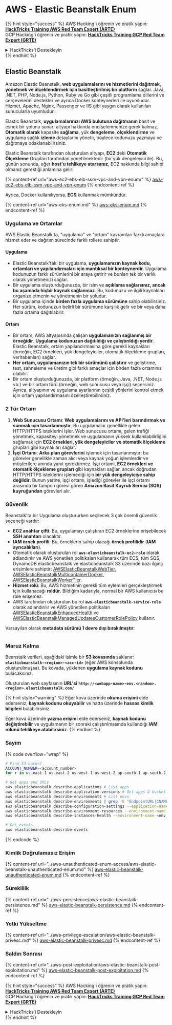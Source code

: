 # AWS - Elastic Beanstalk Enum

{% hint style="success" %}
AWS Hacking'i öğrenin ve pratik yapın:<img src="../../../.gitbook/assets/image (1) (1) (1).png" alt="" data-size="line">[**HackTricks Training AWS Red Team Expert (ARTE)**](https://training.hacktricks.xyz/courses/arte)<img src="../../../.gitbook/assets/image (1) (1) (1).png" alt="" data-size="line">\
GCP Hacking'i öğrenin ve pratik yapın: <img src="../../../.gitbook/assets/image (2).png" alt="" data-size="line">[**HackTricks Training GCP Red Team Expert (GRTE)**<img src="../../../.gitbook/assets/image (2).png" alt="" data-size="line">](https://training.hacktricks.xyz/courses/grte)

<details>

<summary>HackTricks'i Destekleyin</summary>

* [**abonelik planlarını**](https://github.com/sponsors/carlospolop) kontrol edin!
* **Bize katılın** 💬 [**Discord grubuna**](https://discord.gg/hRep4RUj7f) veya [**telegram grubuna**](https://t.me/peass) veya **bizi takip edin** **Twitter** 🐦 [**@hacktricks\_live**](https://twitter.com/hacktricks_live)**.**
* Hacking ipuçlarını paylaşmak için [**HackTricks**](https://github.com/carlospolop/hacktricks) ve [**HackTricks Cloud**](https://github.com/carlospolop/hacktricks-cloud) github reposuna PR gönderin.

</details>
{% endhint %}

## Elastic Beanstalk

Amazon Elastic Beanstalk, **web uygulamalarını ve hizmetlerini dağıtmak, yönetmek ve ölçeklendirmek için basitleştirilmiş bir platform** sağlar. Java, .NET, PHP, Node.js, Python, Ruby ve Go gibi çeşitli programlama dillerini ve çerçevelerini destekler ve ayrıca Docker konteynerleri ile uyumludur. Hizmet, Apache, Nginx, Passenger ve IIS gibi yaygın olarak kullanılan sunucularla uyumludur.

Elastic Beanstalk, **uygulamalarınızı AWS bulutuna dağıtmanın** basit ve esnek bir yolunu sunar; altyapı hakkında endişelenmenize gerek kalmaz. **Otomatik olarak** kapasite **sağlama**, yük **dengeleme**, **ölçeklendirme** ve uygulama sağlık **izleme** detaylarını yönetir, böylece kodunuzu yazmaya ve dağıtmaya odaklanabilirsiniz.

Elastic Beanstalk tarafından oluşturulan altyapı, **EC2**'deki **Otomatik Ölçekleme** Grupları tarafından yönetilmektedir (bir yük dengeleyici ile). Bu, günün sonunda, eğer **host'u tehlikeye atarsanız**, EC2 hakkında bilgi sahibi olmanız gerektiği anlamına gelir:

{% content-ref url="aws-ec2-ebs-elb-ssm-vpc-and-vpn-enum/" %}
[aws-ec2-ebs-elb-ssm-vpc-and-vpn-enum](aws-ec2-ebs-elb-ssm-vpc-and-vpn-enum/)
{% endcontent-ref %}

Ayrıca, Docker kullanılıyorsa, **ECS** kullanmak mümkündür.

{% content-ref url="aws-eks-enum.md" %}
[aws-eks-enum.md](aws-eks-enum.md)
{% endcontent-ref %}

### Uygulama ve Ortamlar

AWS Elastic Beanstalk'ta, "uygulama" ve "ortam" kavramları farklı amaçlara hizmet eder ve dağıtım sürecinde farklı rollere sahiptir.

#### Uygulama

* Elastic Beanstalk'taki bir uygulama, **uygulamanızın kaynak kodu, ortamları ve yapılandırmaları için mantıksal bir konteynerdir**. Uygulama kodunuzun farklı sürümlerini bir araya getirir ve bunları tek bir varlık olarak yönetmenizi sağlar.
* Bir uygulama oluşturduğunuzda, bir isim ve **açıklama sağlarsınız, ancak bu aşamada hiçbir kaynak sağlanmaz**. Bu, kodunuzu ve ilgili kaynakları organize etmenin ve yönetmenin bir yoludur.
* Bir uygulama içinde **birden fazla uygulama sürümüne** sahip olabilirsiniz. Her sürüm, kodunuzun belirli bir sürümüne karşılık gelir ve bir veya daha fazla ortama dağıtılabilir.

#### Ortam

* Bir ortam, AWS altyapısında çalışan **uygulamanızın sağlanmış bir örneğidir**. **Uygulama kodunuzun dağıtıldığı ve çalıştırıldığı yerdir**. Elastic Beanstalk, ortam yapılandırmasına göre gerekli kaynakları (örneğin, EC2 örnekleri, yük dengeleyiciler, otomatik ölçekleme grupları, veritabanları) sağlar.
* **Her ortam, uygulamanızın tek bir sürümünü çalıştırır** ve geliştirme, test, sahneleme ve üretim gibi farklı amaçlar için birden fazla ortamınız olabilir.
* Bir ortam oluşturduğunuzda, bir platform (örneğin, Java, .NET, Node.js vb.) ve bir ortam türü (örneğin, web sunucusu veya işçi) seçersiniz. Ayrıca, altyapının ve uygulama ayarlarının çeşitli yönlerini kontrol etmek için ortam yapılandırmasını özelleştirebilirsiniz.

### 2 Tür Ortam

1. **Web Sunucusu Ortamı**: **Web uygulamalarını ve API'leri barındırmak ve sunmak için tasarlanmıştır**. Bu uygulamalar genellikle gelen HTTP/HTTPS isteklerini işler. Web sunucusu ortamı, gelen trafiği yönetmek, kapasiteyi yönetmek ve uygulamanın yüksek kullanılabilirliğini sağlamak için **EC2 örnekleri, yük dengeleyiciler ve otomatik ölçekleme** grupları gibi kaynakları sağlar.
2. **İşçi Ortamı**: **Arka plan görevlerini** işlemek için tasarlanmıştır; bu görevler genellikle zaman alıcı veya kaynak yoğun işlemlerdir ve müşterilere anında yanıt gerektirmez. İşçi ortamı, **EC2 örnekleri ve otomatik ölçekleme grupları** gibi kaynakları sağlar, ancak doğrudan HTTP/HTTPS isteklerini işlemediği için **bir yük dengeleyiciye sahip değildir**. Bunun yerine, işçi ortamı, işlediği görevler ile işçi ortamı arasında bir tampon görevi gören **Amazon Basit Kuyruk Servisi (SQS) kuyruğundan** görevleri alır.

### Güvenlik

Beanstalk'ta bir Uygulama oluştururken seçilecek 3 çok önemli güvenlik seçeneği vardır:

* **EC2 anahtar çifti**: Bu, uygulamayı çalıştıran EC2 örneklerine erişebilecek **SSH anahtarı** olacaktır.
* **IAM örnek profili**: Bu, örneklerin sahip olacağı **örnek profilidir** (**IAM ayrıcalıkları**).
* Otomatik olarak oluşturulan rol **`aws-elasticbeanstalk-ec2-role`** olarak adlandırılır ve AWS yönetilen politikaları kullanarak tüm ECS, tüm SQS, DynamoDB elasticbeanstalk ve elasticbeanstalk S3 üzerinde bazı ilginç erişimlere sahiptir: [AWSElasticBeanstalkWebTier](https://us-east-1.console.aws.amazon.com/iam/home#/policies/arn:aws:iam::aws:policy/AWSElasticBeanstalkWebTier), [AWSElasticBeanstalkMulticontainerDocker](https://us-east-1.console.aws.amazon.com/iam/home#/policies/arn:aws:iam::aws:policy/AWSElasticBeanstalkMulticontainerDocker), [AWSElasticBeanstalkWorkerTier](https://us-east-1.console.aws.amazon.com/iam/home#/policies/arn:aws:iam::aws:policy/AWSElasticBeanstalkWorkerTier).
* **Hizmet rolü**: Bu, AWS hizmetinin gerekli tüm eylemleri gerçekleştirmek için kullanacağı **roldür**. Bildiğim kadarıyla, normal bir AWS kullanıcısı bu role erişemez.
* AWS tarafından oluşturulan bu rol **`aws-elasticbeanstalk-service-role`** olarak adlandırılır ve AWS yönetilen politikaları [AWSElasticBeanstalkEnhancedHealth](https://us-east-1.console.aws.amazon.com/iam/home#/policies/arn:aws:iam::aws:policy/service-role/AWSElasticBeanstalkEnhancedHealth) ve [AWSElasticBeanstalkManagedUpdatesCustomerRolePolicy](https://us-east-1.console.aws.amazon.com/iamv2/home?region=us-east-1#/roles/details/aws-elasticbeanstalk-service-role?section=permissions) kullanır.

Varsayılan olarak **metadata sürümü 1 devre dışı bırakılmıştır**:

<figure><img src="../../../.gitbook/assets/image (103).png" alt=""><figcaption></figcaption></figure>

### Maruz Kalma

Beanstalk verileri, aşağıdaki isimle bir **S3 kovasında** saklanır: **`elasticbeanstalk-<region>-<acc-id>`** (eğer AWS konsolunda oluşturulmuşsa). Bu kovada, yüklenen **uygulama kaynak kodunu** bulacaksınız.

Oluşturulan web sayfasının **URL'si** **`http://<webapp-name>-env.<random>.<region>.elasticbeanstalk.com/`**

{% hint style="warning" %}
Eğer kova üzerinde **okuma erişimi** elde ederseniz, **kaynak kodunu okuyabilir** ve hatta üzerinde **hassas kimlik bilgileri** bulabilirsiniz.

Eğer kova üzerinde **yazma erişimi** elde ederseniz, **kaynak kodunu değiştirebilir** ve uygulamanın bir sonraki çalıştırılmasında kullandığı **IAM rolünü tehlikeye atabilirsiniz**.
{% endhint %}

### Sayım

{% code overflow="wrap" %}
```bash
# Find S3 bucket
ACCOUNT_NUMBER=<account_number>
for r in us-east-1 us-east-2 us-west-1 us-west-2 ap-south-1 ap-south-2 ap-northeast-1 ap-northeast-2 ap-northeast-3 ap-southeast-1 ap-southeast-2 ap-southeast-3 ca-central-1 eu-central-1 eu-central-2 eu-west-1 eu-west-2 eu-west-3 eu-north-1 sa-east-1 af-south-1 ap-east-1 eu-south-1 eu-south-2 me-south-1 me-central-1; do aws s3 ls elasticbeanstalk-$r-$ACCOUNT_NUMBER 2>/dev/null && echo "Found in: elasticbeanstalk-$r-$ACCOUNT_NUMBER"; done

# Get apps and URLs
aws elasticbeanstalk describe-applications # List apps
aws elasticbeanstalk describe-application-versions # Get apps & bucket name with source code
aws elasticbeanstalk describe-environments # List envs
aws elasticbeanstalk describe-environments | grep -E "EndpointURL|CNAME"
aws elasticbeanstalk describe-configuration-settings --application-name <app_name> --environment-name <env_name>
aws elasticbeanstalk describe-environment-resources --environment-name <env_name> # Get env info such as SQS used queues
aws elasticbeanstalk describe-instances-health --environment-name <env_name> # Get the instances of an environment

# Get events
aws elasticbeanstalk describe-events
```
{% endcode %}

### Kimlik Doğrulamasız Erişim

{% content-ref url="../aws-unauthenticated-enum-access/aws-elastic-beanstalk-unauthenticated-enum.md" %}
[aws-elastic-beanstalk-unauthenticated-enum.md](../aws-unauthenticated-enum-access/aws-elastic-beanstalk-unauthenticated-enum.md)
{% endcontent-ref %}

### Süreklilik

{% content-ref url="../aws-persistence/aws-elastic-beanstalk-persistence.md" %}
[aws-elastic-beanstalk-persistence.md](../aws-persistence/aws-elastic-beanstalk-persistence.md)
{% endcontent-ref %}

### Yetki Yükseltme

{% content-ref url="../aws-privilege-escalation/aws-elastic-beanstalk-privesc.md" %}
[aws-elastic-beanstalk-privesc.md](../aws-privilege-escalation/aws-elastic-beanstalk-privesc.md)
{% endcontent-ref %}

### Saldırı Sonrası

{% content-ref url="../aws-post-exploitation/aws-elastic-beanstalk-post-exploitation.md" %}
[aws-elastic-beanstalk-post-exploitation.md](../aws-post-exploitation/aws-elastic-beanstalk-post-exploitation.md)
{% endcontent-ref %}

{% hint style="success" %}
AWS Hacking'i öğrenin ve pratik yapın:<img src="../../../.gitbook/assets/image (1) (1) (1).png" alt="" data-size="line">[**HackTricks Training AWS Red Team Expert (ARTE)**](https://training.hacktricks.xyz/courses/arte)<img src="../../../.gitbook/assets/image (1) (1) (1).png" alt="" data-size="line">\
GCP Hacking'i öğrenin ve pratik yapın: <img src="../../../.gitbook/assets/image (2).png" alt="" data-size="line">[**HackTricks Training GCP Red Team Expert (GRTE)**<img src="../../../.gitbook/assets/image (2).png" alt="" data-size="line">](https://training.hacktricks.xyz/courses/grte)

<details>

<summary>HackTricks'i Destekleyin</summary>

* [**abonelik planlarını**](https://github.com/sponsors/carlospolop) kontrol edin!
* **💬 [**Discord grubuna**](https://discord.gg/hRep4RUj7f) veya [**telegram grubuna**](https://t.me/peass) katılın ya da **Twitter'da** 🐦 [**@hacktricks\_live**](https://twitter.com/hacktricks_live)**'i takip edin.**
* **Hacking ipuçlarını paylaşmak için** [**HackTricks**](https://github.com/carlospolop/hacktricks) ve [**HackTricks Cloud**](https://github.com/carlospolop/hacktricks-cloud) github reposuna PR gönderin.

</details>
{% endhint %}

